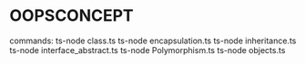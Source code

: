# OOPSCONCEPT
commands:
ts-node class.ts
ts-node  encapsulation.ts
ts-node inheritance.ts
ts-node interface_abstract.ts
ts-node Polymorphism.ts
ts-node objects.ts
